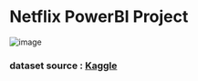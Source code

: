 # Netflix PowerBI Project

![image](https://user-images.githubusercontent.com/67377766/230918465-70b301d9-8036-4bc8-8be3-9169d4941559.png)

### dataset source :  [Kaggle](https://www.kaggle.com/datasets/senapatirajesh/netflix-tv-shows-and-movies?resource=download)
